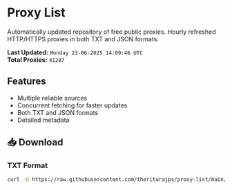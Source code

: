 # Proxy List

Automatically updated repository of free public proxies. Hourly refreshed HTTP/HTTPS proxies in both TXT and JSON formats.

**Last Updated:** `Monday 23-06-2025 14:09:46 UTC`  
**Total Proxies:** `41287`

## Features
- Multiple reliable sources
- Concurrent fetching for faster updates
- Both TXT and JSON formats
- Detailed metadata

## 📥 Download

### TXT Format
```bash
curl -O https://raw.githubusercontent.com/theriturajps/proxy-list/main/proxies.txt